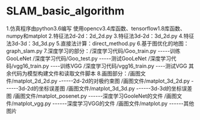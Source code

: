 # SLAM_basic_algorithm
1.仿真程序由python3.6编写 使用opencv3.4库函数、tensorflow1.8库函数、numpy和matplot
2.特征法2d-2d：2d_2d.py
3.特征法3d-2d：3d_2d.py
4.特征法3d-3d：3d_3d.py
5.直接法计算：direct_method.py
6.基于图优化的地图：graph_slam.py
7.深度学习的部分：/深度学习代码/Goo_train.py      -----训练GooLeNet
		/深度学习代码/Goo_test.py      -----测试GooLeNet
		/深度学习代码/vgg16_train.py      ----训练VGG
		/深度学习代码/vgg16_train.py      ----测试VGG
		其余代码为模型构建文件和读取文件脚本
8.画图部分：/画图文件/matplot_2d_2d.py     ------2d-2d的对极约束图
	/画图文件/matplot_3d_2d.py     ------3d-2d的坐标误差图
	/画图文件/matplot_3d_3d.py     ------3d-3d的坐标误差图
	/画图文件/matplot_posenet.py     ------深度学习GooleNet的文件
	/画图文件/matplot_vgg.py        ------深度学习VGG的文件
	/画图文件/matplot.py     ------其他图片
